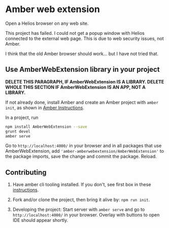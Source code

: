 # Amber web extension

Open a Helios browser on any web site.

This project has failed. I could not get a popup window with Helios connected to the external web page. This is due to web security issues, not Amber.

I think that the old Amber browser should work... but I have not tried that.


## Use AmberWebExtension library in your project

**DELETE THIS PARAGRAPH, IF AmberWebExtension IS A LIBRARY. DELETE WHOLE THIS SECTION IF AmberWebExtension IS AN APP, NOT A LIBRARY.**

If not already done, install Amber and create an Amber project with `amber init`,
as shown in [Amber Instructions](https://lolg.it/amber/amber#prerequisities).

In a project, run

```sh
npm install AmberWebExtension --save
grunt devel
amber serve
```

Go to `http://localhost:4000/` in your browser and
in all packages that use AmberWebExtension,
add `'amber-amberwebextension/AmberWebExtension'` to the package imports,
save the change and commit the package. Reload.

## Contributing

  1. Have amber cli tooling installed. If you don't, see first box in these [instructions](https://lolg.it/amber/amber#getting-amber-and-setting-up-an-initial-project).

  1. Fork and/or clone the project, then bring it alive by: `npm run init`.

  1. Developing the project: Start server with `amber serve` and go to `http://localhost:4000/` in your browser. Overlay with buttons to open IDE should appear shortly.
